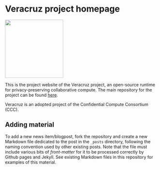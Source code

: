 # Veracruz project homepage

<img src = "https://confidentialcomputing.io/wp-content/uploads/sites/85/2019/08/cc_consortium-color.svg" width=192>

This is the project website of the Veracruz project, an open-source runtime for privacy-preserving collaborative compute.
The main repository for the project can be found [here](https://github.com/veracruz-project/veracruz).

Veracruz is an adopted project of the Confidential Compute Consortium (CCC).

## Adding material

To add a new news item/blogpost, fork the repository and create a new Markdown file dedicated to the post in the `_posts` directory, following the naming convention used by other existing posts.
Note that the file must include various bits of *front-matter* for it to be processed correctly by Github pages and Jekyll.
See existing Markdown files in this repository for examples of this material.
